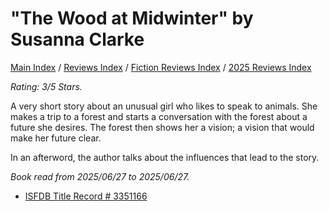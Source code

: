 # "The Wood at Midwinter" by Susanna Clarke

[Main Index](../../../README.md) / [Reviews Index](../../README.md) / [Fiction Reviews Index](../README.md) / [2025 Reviews Index](README.md)

*Rating: 3/5 Stars.*

A very short story about an unusual girl who likes to speak to animals. She makes a trip to a forest and starts a conversation with the forest about a future she desires. The forest then shows her a vision; a vision that would make her future clear.

In an afterword, the author talks about the influences that lead to the story.

*Book read from 2025/06/27 to 2025/06/27.*

- [ISFDB Title Record # 3351166](https://www.isfdb.org/cgi-bin/title.cgi?3351166)
